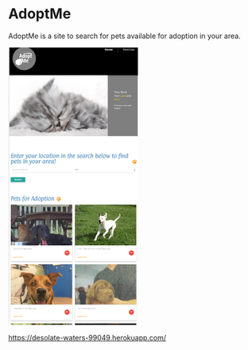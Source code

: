 # AdoptMe

AdoptMe is a site to search for pets available for adoption in your area. 

![image.png](https://github.com/rlizm100/AdoptMe/blob/master/image.png)

https://desolate-waters-99049.herokuapp.com/
